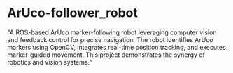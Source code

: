 # ArUco-follower_robot
"A ROS-based ArUco marker-following robot leveraging computer vision and feedback control for precise navigation. The robot identifies ArUco markers using OpenCV, integrates real-time position tracking, and executes marker-guided movement. This project demonstrates the synergy of robotics and vision systems."
